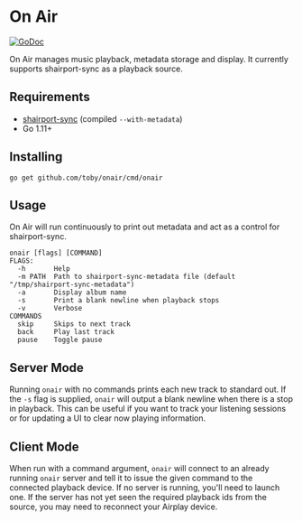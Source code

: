 # On Air

[![GoDoc](https://godoc.org/github.com/toby/onair?status.svg)](http://godoc.org/github.com/toby/onair)

On Air manages music playback, metadata storage and display. It currently
supports shairport-sync as a playback source.

## Requirements

*  [shairport-sync](https://github.com/mikebrady/shairport-sync) (compiled `--with-metadata`)
*  Go 1.11+

## Installing

```
go get github.com/toby/onair/cmd/onair
```

## Usage

On Air will run continuously to print out metadata and act as a control for shairport-sync.

```
onair [flags] [COMMAND]
FLAGS:
  -h       Help
  -m PATH  Path to shairport-sync-metadata file (default "/tmp/shairport-sync-metadata")
  -a	   Display album name
  -s	   Print a blank newline when playback stops
  -v	   Verbose
COMMANDS
  skip     Skips to next track
  back     Play last track
  pause    Toggle pause
```

## Server Mode

Running `onair` with no commands prints each new track to standard out. If the
`-s` flag is supplied, `onair` will output a blank newline when there is a
stop in playback. This can be useful if you want to track your listening
sessions or for updating a UI to clear now playing information.

## Client Mode

When run with a command argument, `onair` will connect to an already running
`onair` server and tell it to issue the given command to the connected playback
device. If no server is running, you'll need to launch one. If the server has
not yet seen the required playback ids from the source, you may need to
reconnect your Airplay device.
